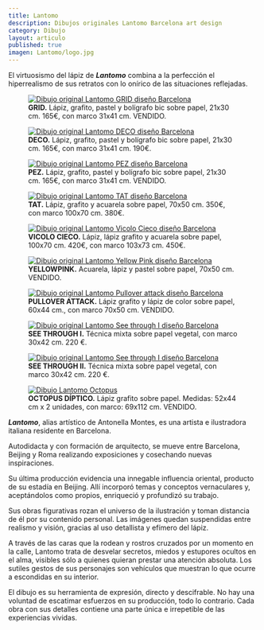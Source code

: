 ```yaml
---
title: Lantomo
description: Dibujos originales Lantomo Barcelona art design
category: Dibujo
layout: articulo
published: true
imagen: Lantomo/logo.jpg
---
```

El virtuosismo del lápiz de <b>*Lantomo*</b> combina a la perfección el hiperrealismo de sus retratos con lo onírico de las situaciones reflejadas.

<div class="figure-group">
<figure>
	<a href="/images/Lantomo/GRID.jpg"><img src="/images/Lantomo/GRID.jpg" alt="Dibujo original Lantomo GRID diseño Barcelona"></a>
	<figcaption><b>GRID.</b>
   Lápiz, grafito, pastel y bolígrafo bic sobre papel, 21x30 cm. 165€, con marco 31x41 cm. VENDIDO.</figcaption>
</figure>

<figure>
	<a href="/images/Lantomo/DECO.jpg"><img src="/images/Lantomo/DECO.jpg" alt="Dibujo original Lantomo DECO diseño Barcelona"></a>
	<figcaption><b>DECO.</b> 
   Lápiz, grafito, pastel y bolígrafo bic sobre papel, 21x30 cm. 165€, con marco 31x41 cm. 190€.</figcaption>
</figure>

<figure>
	<a href="/images/Lantomo/PEZ.jpg"><img src="/images/Lantomo/PEZ.jpg" alt="Dibujo original Lantomo PEZ diseño Barcelona"></a>
	<figcaption><b>PEZ.</b> 
   Lápiz, grafito, pastel y bolígrafo bic sobre papel, 21x30 cm. 165€, con marco 31x41 cm. VENDIDO.</figcaption>
</figure>

<figure>
	<a href="/images/Lantomo/TAT.jpg"><img src="/images/Lantomo/TAT.jpg" alt="Dibujo original Lantomo TAT diseño Barcelona"></a>
	<figcaption><b>TAT.</b> 
   Lápiz, grafito y acuarela sobre papel, 70x50 cm. 350€, con marco 100x70 cm. 380€.</figcaption>
</figure>

<figure>
	<a href="/images/Lantomo/VICOLO.jpg"><img src="/images/Lantomo/VICOLO.jpg" alt="Dibujo original Lantomo Vicolo Cieco diseño Barcelona"></a>
	<figcaption><b>VICOLO CIECO.</b>
    Lápiz, lápiz grafito y acuarela  sobre papel, 100x70 cm. 420€, con marco 103x73 cm. 450€.</figcaption>
</figure>

<figure>
	<a href="/images/Lantomo/YELLOWPINK.jpg"><img src="/images/Lantomo/YELLOWPINK.jpg" alt="Dibujo original Lantomo Yellow Pink diseño Barcelona"></a>
	<figcaption><b>YELLOWPINK.</b> 
    Acuarela, lápiz y pastel sobre papel, 70x50 cm. VENDIDO.</figcaption>
</figure>

<figure>
	<a href="/images/Lantomo/pullover-attak.jpg"><img src="/images/Lantomo/pullover-attak.jpg" alt="Dibujo original Lantomo Pullover attack diseño Barcelona"></a>
	<figcaption><b>PULLOVER ATTACK.</b>
    Lápiz grafito y lápiz de color sobre papel, 60x44 cm., con marco 70x50 cm. VENDIDO.</figcaption>
</figure>

<figure>
	<a href="/images/Lantomo/SeeI.jpg"><img src="/images/Lantomo/SeeI.jpg" alt="Dibujo original Lantomo See through I     diseño Barcelona"></a>
	<figcaption><b>SEE THROUGH I.</b>
    Técnica mixta sobre papel vegetal, con marco 30x42 cm. 220 €.</figcaption>
</figure>

<figure>
	<a href="/images/Lantomo/SeeII.jpg"><img src="/images/Lantomo/SeeII.jpg" alt="Dibujo original Lantomo See through I      diseño Barcelona"></a>
	<figcaption><b>SEE THROUGH II.</b>
    Técnica mixta sobre papel vegetal, con marco 30x42 cm. 220 €.</figcaption>
</figure>

<figure>
	<a href="/images/Lantomo/octopus díptico.jpg"><img src="/images/Lantomo/octopus díptico.jpg" alt="Dibujo Lantomo Octopus"></a>
	<figcaption><b>OCTOPUS DÍPTICO.</b>
    Lápiz grafito sobre papel. 
    Medidas: 52x44 cm x 2 unidades, con marco: 69x112 cm. VENDIDO.</figcaption>
</figure>

</div>

<b>*Lantomo*</b>, alias artístico de Antonella Montes, es una artista e ilustradora italiana residente en Barcelona.

Autodidacta y con formación de arquitecto, se mueve entre Barcelona, Beijing y Roma realizando exposiciones y 
cosechando nuevas inspiraciones.

Su última producción evidencia una innegable influencia oriental, producto de su estadía en Beijing. Allí incorporó 
temas y conceptos vernaculares y, aceptándolos como propios, enriqueció y profundizó su trabajo.

Sus obras figurativas rozan el universo de la ilustración y toman distancia de él por su contenido personal. Las 
imágenes quedan suspendidas entre realismo y visión, gracias al uso detallista y efímero del lápiz.

A través de las caras que la rodean y rostros cruzados por un momento en la calle, Lantomo trata de desvelar secretos, 
miedos y estupores ocultos en el alma, visibles sólo a quienes quieran prestar una atención absoluta. Los sutiles 
gestos de sus personajes son vehículos que muestran lo que ocurre a escondidas en su interior. 

El dibujo es su herramienta de expresión, directo y descifrable. No hay una voluntad de escatimar esfuerzos en su 
producción, todo lo contrario. Cada obra con sus detalles contiene una parte única e irrepetible de las experiencias 
vividas.
